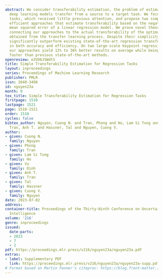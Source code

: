 ```yaml
---
abstract: We consider transferability estimation, the problem of estimating how well
  deep learning models transfer from a source to a target task. We focus on regression
  tasks, which received little previous attention, and propose two simple and computationally
  efficient approaches that estimate transferability based on the negative regularized
  mean squared error of a linear regression model. We prove novel theoretical results
  connecting our approaches to the actual transferability of the optimal target models
  obtained from the transfer learning process. Despite their simplicity, our approaches
  significantly outperform existing state-of-the-art regression transferability estimators
  in both accuracy and efficiency. On two large-scale keypoint regression benchmarks,
  our approaches yield 12% to 36% better results on average while being at least 27%
  faster than previous state-of-the-art methods.
openreview: e3VD6JSWdtS
title: Simple Transferability Estimation for Regression Tasks
layout: inproceedings
series: Proceedings of Machine Learning Research
publisher: PMLR
issn: 2640-3498
id: nguyen23a
month: 0
tex_title: Simple Transferability Estimation for Regression Tasks
firstpage: 1510
lastpage: 1521
page: 1510-1521
order: 1510
cycles: false
bibtex_author: Nguyen, Cuong N. and Tran, Phong and Ho, Lam Si Tung and Dinh, Vu and
  Tran, Anh T. and Hassner, Tal and Nguyen, Cuong V.
author:
- given: Cuong N.
  family: Nguyen
- given: Phong
  family: Tran
- given: Lam Si Tung
  family: Ho
- given: Vu
  family: Dinh
- given: Anh T.
  family: Tran
- given: Tal
  family: Hassner
- given: Cuong V.
  family: Nguyen
date: 2023-07-02
address:
container-title: Proceedings of the Thirty-Ninth Conference on Uncertainty in Artificial
  Intelligence
volume: '216'
genre: inproceedings
issued:
  date-parts:
  - 2023
  - 7
  - 2
pdf: https://proceedings.mlr.press/v216/nguyen23a/nguyen23a.pdf
extras:
- label: Supplementary PDF
  link: https://proceedings.mlr.press/v216/nguyen23a/nguyen23a-supp.pdf
# Format based on Martin Fenner's citeproc: https://blog.front-matter.io/posts/citeproc-yaml-for-bibliographies/
---
```

